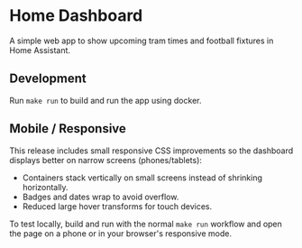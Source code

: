 # Home Dashboard
A simple web app to show upcoming tram times and football fixtures in Home Assistant.

## Development
Run `make run` to build and run the app using docker.

## Mobile / Responsive

This release includes small responsive CSS improvements so the dashboard displays better on narrow screens (phones/tablets):

- Containers stack vertically on small screens instead of shrinking horizontally.
- Badges and dates wrap to avoid overflow.
- Reduced large hover transforms for touch devices.

To test locally, build and run with the normal `make run` workflow and open the page on a phone or in your browser's responsive mode.